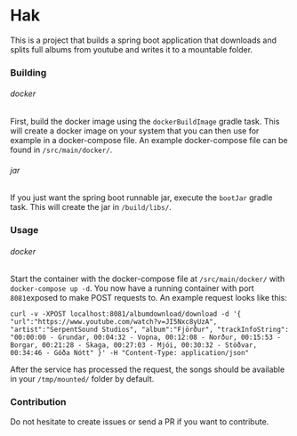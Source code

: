 # Hak

This is a project that builds a spring boot application that downloads
and splits full albums from youtube and writes it to a mountable folder.

### Building

###### docker
First, build the docker image using the `dockerBuildImage` gradle task.
This will create a docker image on your system that you can then use for
example in a docker-compose file.
An example docker-compose file can be found in `/src/main/docker/`.

###### jar

If you just want the spring boot runnable jar, execute the `bootJar`
gradle task. This will create the jar in `/build/libs/`.

### Usage

###### docker

Start the container with the docker-compose file at `/src/main/docker/`
with `docker-compose up -d`. You now have a running container with port
`8081`exposed to make POST requests to.
An example request looks like this:

`curl -v -XPOST localhost:8081/albumdownload/download -d
'{
    "url":"https://www.youtube.com/watch?v=JI5Nxc8yUzA",
    "artist":"SerpentSound Studios",
    "album":"Fjörður",
    "trackInfoString":
       "00:00:00 - Grundar,
        00:04:32 - Vopna,
        00:12:08 - Norður,
        00:15:53 - Borgar,
        00:21:28 - Skaga,
        00:27:03 - Mjói,
        00:30:32 - Stöðvar,
        00:34:46 - Góða Nótt"
}'
-H "Content-Type: application/json"
`

After the service has processed the request, the songs should be
available in your `/tmp/mounted/` folder by default.

### Contribution

Do not hesitate to create issues or send a PR if you want to contribute.



